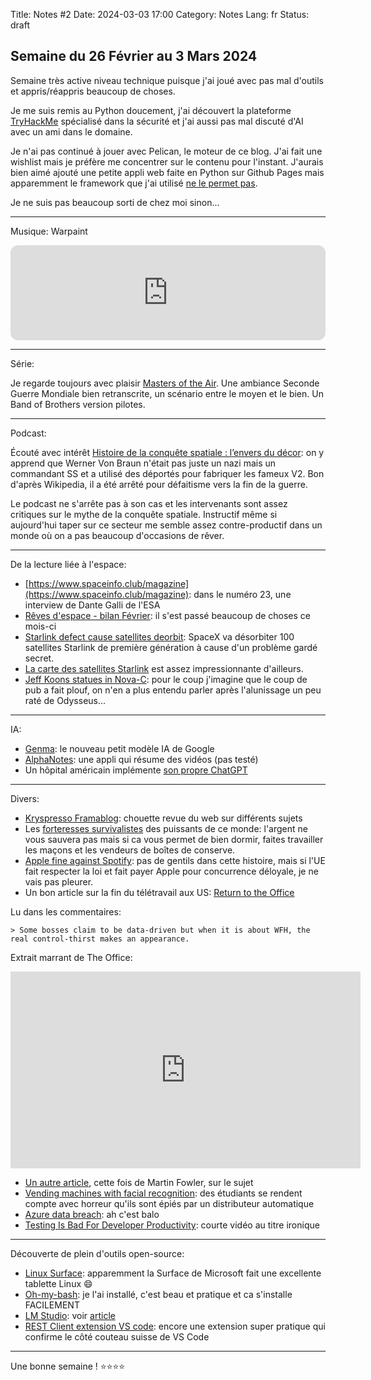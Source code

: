 Title: Notes #2
Date: 2024-03-03 17:00
Category: Notes
Lang: fr
Status: draft

## Semaine du 26 Février au 3 Mars 2024

Semaine très active niveau technique puisque j'ai joué avec pas mal d'outils et appris/réappris beaucoup de choses.

Je me suis remis au Python doucement, j'ai découvert la plateforme [TryHackMe](https://tryhackme.com/) spécialisé dans la sécurité et j'ai aussi pas mal discuté d'AI avec un ami dans le domaine.

Je n'ai pas continué à jouer avec Pelican, le moteur de ce blog. J'ai fait une wishlist mais je préfère me concentrer sur le contenu pour l'instant. J'aurais bien aimé ajouté une petite appli web faite en Python sur Github Pages mais apparemment le framework que j'ai utilisé [ne le permet pas](https://github.com/zauberzeug/nicegui/discussions/637).

Je ne suis pas beaucoup sorti de chez moi sinon...

---

Musique: Warpaint

<iframe style="border-radius:12px" src="https://open.spotify.com/embed/track/4ywML3rFjamKeKg1GE689X?utm_source=generator" width="100%" height="152" frameBorder="0" allowfullscreen="" allow="autoplay; clipboard-write; encrypted-media; fullscreen; picture-in-picture" loading="lazy"></iframe>

---

Série:

Je regarde toujours avec plaisir [Masters of the Air](https://www.imdb.com/title/tt2640044/). Une ambiance Seconde Guerre Mondiale bien retranscrite, un scénario entre le moyen et le bien. Un Band of Brothers version pilotes.

---

Podcast:

Écouté avec intérêt [Histoire de la conquête spatiale : l’envers du décor](https://www.radiofrance.fr/franceculture/podcasts/la-science-cqfd/histoire-de-la-conquete-spatial-2546944): on y apprend que Werner Von Braun n'était pas juste un nazi mais un commandant SS et a utilisé des déportés pour fabriquer les fameux V2. Bon d'après Wikipedia, il a été arrêté pour défaitisme vers la fin de la guerre.

Le podcast ne s'arrête pas à son cas et les intervenants sont assez critiques sur le mythe de la conquête spatiale. Instructif même si aujourd'hui taper sur ce secteur me semble assez contre-productif dans un monde où on a pas beaucoup d'occasions de rêver.

---

De la lecture liée à l'espace:

* [https://www.spaceinfo.club/magazine](https://www.spaceinfo.club/magazine): dans le numéro 23, une interview de Dante Galli de l'ESA
* [Rêves d'espace - bilan Février](https://revesdespace.notion.site/F-vrier-2024-24d0a744fda04e928c66242d5c54f22c): il s'est passé beaucoup de choses ce mois-ci
* [Starlink defect cause satellites deorbit](https://qz.com/spacex-starlink-satellites-orbit-1851253932): SpaceX va désorbiter 100 satellites Starlink de première génération à cause d'un problème gardé secret.
* [La carte des satellites Starlink](https://satellitemap.space/?constellation=starlink) est assez impressionnante d'ailleurs.
* [Jeff Koons statues in Nova-C](https://www.beauxarts.com/grand-format/des-sculptures-de-jeff-koons-envoyees-sur-la-lune-par-elon-musk/): pour le coup j'imagine que le coup de pub a fait plouf, on n'en a plus entendu parler après l'alunissage un peu raté de Odysseus...

---

IA:

* [Genma](https://cloud.google.com/blog/products/ai-machine-learning/gemma-model-available-in-vertex-ai-and-via-gke?hl=en): le nouveau petit modèle IA de Google
* [AlphaNotes](https://www.alphanotes.one/): une appli qui résume des vidéos (pas testé)
* Un hôpital américain implémente [son propre ChatGPT](https://www.beckershospitalreview.com/innovation/why-providence-created-its-own-chatgpt.html
)

---

Divers:

* [Kryspresso Framablog](https://framablog.org/2024/02/26/khryspresso-du-lundi-26-fevrier-2024/): chouette revue du web sur différents sujets
* Les [forteresses survivalistes](https://korii.slate.fr/biz/douves-feu-canons-eau-nouveau-business-forteresses-survivalistes-ultrariches-bunkers-luxe-safe-apocalypse-fin-monde) des puissants de ce monde: l'argent ne vous sauvera pas mais si ca vous permet de bien dormir, faites travailler les maçons et les vendeurs de boîtes de conserve.
* [Apple fine against Spotify](https://arstechnica.com/apple/2024/02/report-apple-is-about-to-be-fined-e500-million-by-the-eu-over-music-streaming/?comments=1&comments-page=1): pas de gentils dans cette histoire, mais si l'UE fait respecter la loi et fait payer Apple pour concurrence déloyale, je ne vais pas pleurer.
* Un bon article sur la fin du télétravail aux US: [Return to the Office](https://arstechnica.com/science/2024/02/rto-doesnt-improve-company-value-but-does-make-employees-miserable-study/)

Lu dans les commentaires:
    
    > Some bosses claim to be data-driven but when it is about WFH, the real control-thirst makes an appearance.

Extrait marrant de The Office:

<iframe width="560" height="315" src="https://www.youtube.com/embed/hNuu9CpdjIo?si=btstKgWXybaKIeDc" title="YouTube video player" frameborder="0" allow="accelerometer; autoplay; clipboard-write; encrypted-media; gyroscope; picture-in-picture; web-share" allowfullscreen></iframe>

* [Un autre article](https://martinfowler.com/bliki/PeriodicFaceToFace.html), cette fois de Martin Fowler, sur le sujet
* [Vending machines with facial recognition](https://arstechnica.com/tech-policy/2024/02/vending-machine-error-reveals-secret-face-image-database-of-college-students/): des étudiants se rendent compte avec horreur qu'ils sont épiés par un distributeur automatique
* [Azure data breach](https://techreport.com/news/microsoft-azure-hit-with-the-largest-data-breach-in-its-history-hundreds-of-executive-accounts-compromised/): ah c'est balo
* [Testing Is Bad For Developer Productivity](https://www.youtube.com/watch?v=MrVxgJ8rlg0): courte vidéo au titre ironique

---

Découverte de plein d'outils open-source:

* [Linux Surface](https://github.com/linux-surface/linux-surface/): apparemment la Surface de Microsoft fait une excellente tablette Linux 😄
* [Oh-my-bash](https://github.com/ohmybash/oh-my-bash): je l'ai installé, c'est beau et pratique et ca s'installe FACILEMENT
* [LM Studio](https://lmstudio.ai/): voir [article](playing-locally-with-ai.html)
* [REST Client extension VS code](https://marketplace.visualstudio.com/items?itemName=humao.rest-client): encore une extension super pratique qui confirme le côté couteau suisse de VS Code

---

Une bonne semaine ! ⭐⭐⭐⭐
